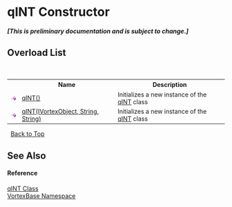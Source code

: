 # qINT Constructor 
 _**\[This is preliminary documentation and is subject to change.\]**_


## Overload List
&nbsp;<table><tr><th></th><th>Name</th><th>Description</th></tr><tr><td>![Public method](media/pubmethod.gif "Public method")</td><td><a href="M_VortexBase_qINT__ctor.md">qINT()</a></td><td>
Initializes a new instance of the <a href="T_VortexBase_qINT.md">qINT</a> class</td></tr><tr><td>![Public method](media/pubmethod.gif "Public method")</td><td><a href="M_VortexBase_qINT__ctor_1.md">qINT(IVortexObject, String, String)</a></td><td>
Initializes a new instance of the <a href="T_VortexBase_qINT.md">qINT</a> class</td></tr></table>&nbsp;
<a href="#qint-constructor">Back to Top</a>

## See Also


#### Reference
<a href="T_VortexBase_qINT.md">qINT Class</a><br /><a href="N_VortexBase.md">VortexBase Namespace</a><br />